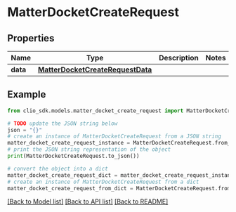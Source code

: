 # MatterDocketCreateRequest


## Properties

Name | Type | Description | Notes
------------ | ------------- | ------------- | -------------
**data** | [**MatterDocketCreateRequestData**](MatterDocketCreateRequestData.md) |  | 

## Example

```python
from clio_sdk.models.matter_docket_create_request import MatterDocketCreateRequest

# TODO update the JSON string below
json = "{}"
# create an instance of MatterDocketCreateRequest from a JSON string
matter_docket_create_request_instance = MatterDocketCreateRequest.from_json(json)
# print the JSON string representation of the object
print(MatterDocketCreateRequest.to_json())

# convert the object into a dict
matter_docket_create_request_dict = matter_docket_create_request_instance.to_dict()
# create an instance of MatterDocketCreateRequest from a dict
matter_docket_create_request_from_dict = MatterDocketCreateRequest.from_dict(matter_docket_create_request_dict)
```
[[Back to Model list]](../README.md#documentation-for-models) [[Back to API list]](../README.md#documentation-for-api-endpoints) [[Back to README]](../README.md)


